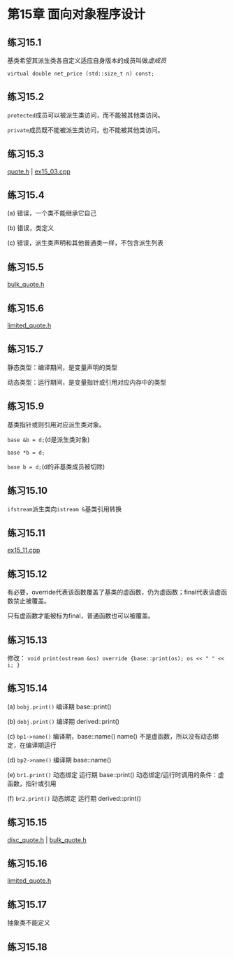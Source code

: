 # 第15章 面向对象程序设计

## 练习15.1

基类希望其派生类各自定义适应自身版本的成员叫做*虚成员*

`virtual double net_price (std::size_t n) const;`

## 练习15.2

`protected`成员可以被派生类访问，而不能被其他类访问。

`private`成员既不能被派生类访问，也不能被其他类访问。

## 练习15.3

[quote.h](quote.h) | [ex15_03.cpp](ex15_03.cpp)

## 练习15.4

(a) 错误，一个类不能继承它自己

(b) 错误，类定义

(c) 错误，派生类声明和其他普通类一样，不包含派生列表

## 练习15.5

[bulk_quote.h](bulk_quote.h)

## 练习15.6

[limited_quote.h](limited_quote.h)

## 练习15.7

静态类型：编译期间，是变量声明的类型

动态类型：运行期间，是变量指针或引用对应内存中的类型

## 练习15.9

基类指针或则引用对应派生类对象。

`base &b = d;`(d是派生类对象)

`base *b = d;`

`base b = d;`(d的非基类成员被切除)

## 练习15.10

`ifstream`派生类向`istream &`基类引用转换

## 练习15.11

[ex15_11.cpp](ex15_11.cpp)

## 练习15.12

有必要，override代表该函数覆盖了基类的虚函数，仍为虚函数；final代表该虚函数禁止被覆盖。

只有虚函数才能被标为final，普通函数也可以被覆盖。

## 练习15.13

修改： `void print(ostream &os) override {base::print(os); os << " " << i; }`

## 练习15.14

(a) `bobj.print()` 编译期 base::print()

(b) `dobj.print()` 编译期 derived::print()

(c) `bp1->name()` 编译期，base::name() name() 不是虚函数，所以没有动态绑定，在编译期运行

(d) `bp2->name()` 编译期 base::name()

(e) `br1.print()` 动态绑定 运行期 base::print() 动态绑定/运行时调用的条件：虚函数，指针或引用

(f) `br2.print()` 动态绑定 运行期 derived::print()

## 练习15.15

[disc_quote.h](disc_quote.h) | [bulk_quote.h](bulk_quote.h)

## 练习15.16

[limited_quote.h](limited_quote.h)

## 练习15.17

抽象类不能定义

## 练习15.18

